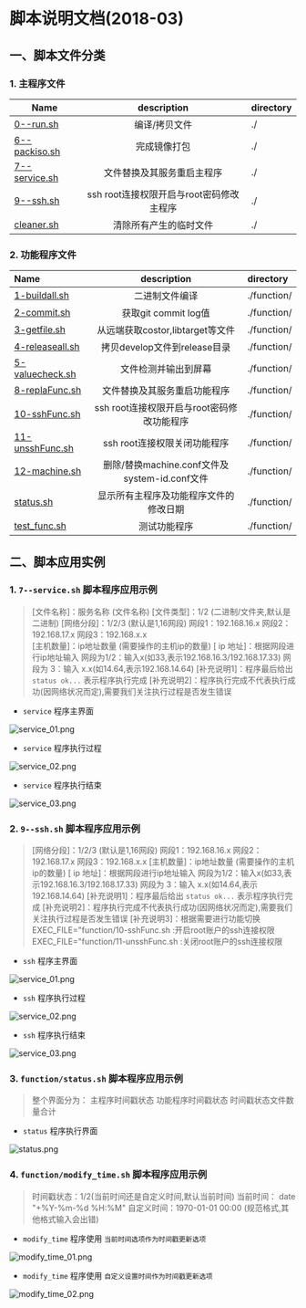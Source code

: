 #  脚本说明文档(2018-03)



## 一、脚本文件分类


###  1. 主程序文件

| Name                             |        description         | directory |
| -------------------------------- | :------------------------: | :-------- |
| [0--run.sh](./0--run.sh)         |          编译/拷贝文件           | ./        |
| [6--packiso.sh](./6--packiso.sh) |           完成镜像打包           | ./        |
| [7--service.sh](./7--service.sh) |       文件替换及其服务重启主程序        | ./        |
| [9--ssh.sh](./9--ssh.sh)         | ssh root连接权限开启与root密码修改主程序 | ./        |
| [cleaner.sh](./cleaner.sh)       |        清除所有产生的临时文件         | ./        |

###  2. 功能程序文件

| Name                                     |             description              | directory   |
| :--------------------------------------- | :----------------------------------: | :---------- |
| [1-buildall.sh](./function/1-buildall.sh) |               二进制文件编译                | ./function/ |
| [2-commit.sh](./function/2-commit.sh)    |          获取git commit log值           | ./function/ |
| [3-getfile.sh](./function/3-getfile.sh)  |       从远端获取costor,libtarget等文件       | ./function/ |
| [4-releaseall.sh](./function/4-releaseall.sh) |        拷贝develop文件到release目录         | ./function/ |
| [5-valuecheck.sh](./function/5-valuecheck.sh) |              文件检测并输出到屏幕              | ./function/ |
| [8-replaFunc.sh](./function/8-replaFunc.sh) |            文件替换及其服务重启功能程序            | ./function/ |
| [10-sshFunc.sh](./function/10-sshFunc.sh) |     ssh root连接权限开启与root密码修改功能程序      | ./function/ |
| [11-unsshFunc.sh](./function/11-unsshFunc.sh) |          ssh root连接权限关闭功能程序          | ./function/ |
| [12-machine.sh](./function/12-machine.sh) | 删除/替换machine.conf文件及system-id.conf文件 | ./function/ |
| [status.sh](./function/status.sh)        |         显示所有主程序及功能程序文件的修改日期          | ./function/ |
| [test_func.sh](./function/test_func.sh)  |                测试功能程序                | ./function/ |



## 二、脚本应用实例


### 1. `7--service.sh` 脚本程序应用示例

> [文件名称]：服务名称 (文件名称)
> [文件类型]：1/2 (二进制/文件夹,默认是二进制)
> [网络分段]：1/2/3 (默认是1,16网段)
> 			网段1：192.168.16.x
> 			网段2：192.168.17.x
> 			网段3：192.168.x.x  
> [主机数量]：ip地址数量 (需要操作的主机ip的数量)
> [   ip 地址]：根据网段进行ip地址输入
> 			网段为1/2：输入x(如33,表示192.168.16.3/192.168.17.33)
> 			网段为    3：输入 x.x(如14.64,表示192.168.14.64)
> [补充说明1]：程序最后给出 `status ok...` 表示程序执行完成
> [补充说明2]：程序执行完成不代表执行成功(因网络状况而定),需要我们关注执行过程是否发生错误

* `service` 程序主界面

![service_01.png](./ScriptImages/1.service_01.png) 

* `service` 程序执行过程

![service_02.png](./ScriptImages/1.service_02.png) 

* `service` 程序执行结束

![service_03.png](./ScriptImages/1.service_03.png) 


### 2. `9--ssh.sh` 脚本程序应用示例

> [网络分段]：1/2/3 (默认是1,16网段)
> 			网段1：192.168.16.x
> 			网段2：192.168.17.x
> 			网段3：192.168.x.x 
> [主机数量]：ip地址数量 (需要操作的主机ip的数量)
> [   ip 地址]：根据网段进行ip地址输入
> 			网段为1/2：输入x(如33,表示192.168.16.3/192.168.17.33)
> 			网段为    3：输入 x.x(如14.64,表示192.168.14.64)
> [补充说明1]：程序最后给出 `status ok...` 表示程序执行完成
> [补充说明2]：程序执行完成不代表执行成功(因网络状况而定),需要我们关注执行过程是否发生错误
> [补充说明3]：根据需要进行功能切换
> 			EXEC_FILE="function/10-sshFunc.sh      :开启root账户的ssh连接权限
> 			EXEC_FILE="function/11-unsshFunc.sh  :关闭root账户的ssh连接权限

* `ssh` 程序主界面

![service_01.png](./ScriptImages/2.ssh_01.png)  

* `ssh` 程序执行过程

![service_02.png](./ScriptImages/2.ssh_02.png)  

* `ssh` 程序执行结束

![service_03.png](./ScriptImages/2.ssh_03.png)  


### 3. `function/status.sh` 脚本程序应用示例

> 整个界面分为：
> 			主程序时间戳状态
> 			功能程序时间戳状态
> 			时间戳状态文件数量合计

* `status` 程序执行界面

![status.png](./ScriptImages/3.status_01.png)  


### 4. `function/modify_time.sh` 脚本程序应用示例

> 时间戳状态：1/2(当前时间还是自定义时间,默认当前时间)
> 			当前时间：    date "+%Y-%m-%d %H:%M"
> 			自定义时间：1970-01-01 00:00 (规范格式,其他格式输入会出错)

* `modify_time` 程序使用  `当前时间选项作为时间戳更新选项` 

![modify_time_01.png](./ScriptImages/4.modify_time_01.png)  


* `modify_time` 程序使用  `自定义设置时间作为时间戳更新选项`  

![modify_time_02.png](./ScriptImages/4.modify_time_02.png)  









